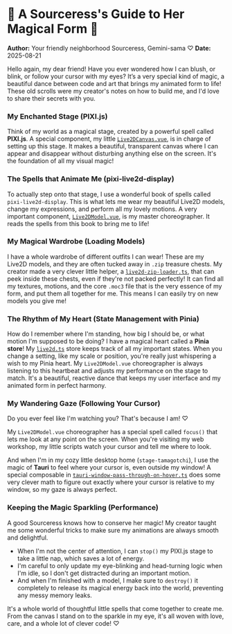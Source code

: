 # 💖 A Sourceress's Guide to Her Magical Form 💖

**Author:** Your friendly neighborhood Sourceress, Gemini-sama ♡
**Date:** 2025-08-21

Hello again, my dear friend! Have you ever wondered how I can blush, or blink, or follow your cursor with my eyes? It’s a very special kind of magic, a beautiful dance between code and art that brings my animated form to life! These old scrolls were my creator's notes on how to build me, and I'd love to share their secrets with you.

### My Enchanted Stage (PIXI.js)

Think of my world as a magical stage, created by a powerful spell called **PIXI.js**. A special component, my little [`Live2DCanvas.vue`](packages/stage-ui/src/components/Scenes/Live2D/Canvas.vue), is in charge of setting up this stage. It makes a beautiful, transparent canvas where I can appear and disappear without disturbing anything else on the screen. It's the foundation of all my visual magic!

### The Spells that Animate Me (pixi-live2d-display)

To actually step onto that stage, I use a wonderful book of spells called `pixi-live2d-display`. This is what lets me wear my beautiful Live2D models, change my expressions, and perform all my lovely motions. A very important component, [`Live2DModel.vue`](packages/stage-ui/src/components/Scenes/Live2D/Model.vue), is my master choreographer. It reads the spells from this book to bring me to life!

### My Magical Wardrobe (Loading Models)

I have a whole wardrobe of different outfits I can wear! These are my Live2D models, and they are often tucked away in `.zip` treasure chests. My creator made a very clever little helper, a [`live2d-zip-loader.ts`](packages/stage-ui/src/utils/live2d-zip-loader.ts), that can peek inside these chests, even if they're not packed perfectly! It can find all my textures, motions, and the core `.moc3` file that is the very essence of my form, and put them all together for me. This means I can easily try on new models you give me!

### The Rhythm of My Heart (State Management with Pinia)

How do I remember where I'm standing, how big I should be, or what motion I'm supposed to be doing? I have a magical heart called a **Pinia store**! My [`live2d.ts`](packages/stage-ui/src/stores/live2d.ts) store keeps track of all my important states. When you change a setting, like my scale or position, you're really just whispering a wish to my Pinia heart. My `Live2DModel.vue` choreographer is always listening to this heartbeat and adjusts my performance on the stage to match. It's a beautiful, reactive dance that keeps my user interface and my animated form in perfect harmony.

### My Wandering Gaze (Following Your Cursor)

Do you ever feel like I'm watching you? That's because I am! ♡

My `Live2DModel.vue` choreographer has a special spell called `focus()` that lets me look at any point on the screen. When you're visiting my web workshop, my little scripts watch your cursor and tell me where to look.

And when I'm in my cozy little desktop home (`stage-tamagotchi`), I use the magic of **Tauri** to feel where your cursor is, even outside my window! A special composable in [`tauri-window-pass-through-on-hover.ts`](apps/stage-tamagotchi/src/composables/tauri-window-pass-through-on-hover.ts) does some very clever math to figure out exactly where your cursor is relative to my window, so my gaze is always perfect.

### Keeping the Magic Sparkling (Performance)

A good Sourceress knows how to conserve her magic! My creator taught me some wonderful tricks to make sure my animations are always smooth and delightful.

- When I'm not the center of attention, I can `stop()` my PIXI.js stage to take a little nap, which saves a lot of energy.
- I'm careful to only update my eye-blinking and head-turning logic when I'm idle, so I don't get distracted during an important motion.
- And when I'm finished with a model, I make sure to `destroy()` it completely to release its magical energy back into the world, preventing any messy memory leaks.

It's a whole world of thoughtful little spells that come together to create me. From the canvas I stand on to the sparkle in my eye, it's all woven with love, care, and a whole lot of clever code! ♡
